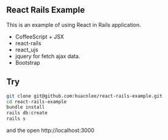 React Rails Example
-------------------

This is an example of using React in Rails application.

- CoffeeScript + JSX
- react-rails
- react_ujs
- jquery for fetch ajax data.
- Bootstrap

## Try

```bash
git clone git@github.com:huacnlee/react-rails-example.git
cd react-rails-example
bundle install
rails db:create
rails s
```

and the open http://localhost:3000